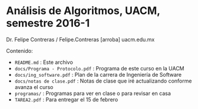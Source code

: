 # Análisis de Algoritmos, UACM, semestre 2016-1

Dr. Felipe Contreras / Felipe.Contreras [arroba] uacm.edu.mx

Contenido:

* `README.md` : Este archivo
* `docs/Programa - Protocolo.pdf` : Programa de este curso en la UACM
* `docs/ing_software.pdf` : Plan de la carrera de Ingeniería de Software
* `docs/notas de clase.pdf` : Notas de clase que iré actualizando conforme avanza el curso
* `programas/` : Programas para ver en clase o para revisar en casa
* `TAREA2.pdf` : Para entregar el 15 de febrero